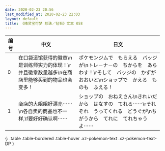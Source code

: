 ```yaml
---
date: 2020-02-23 20:56
last_modified_at: 2020-02-23 22:03
layout: default
title: 《精灵宝可梦 珍珠／钻石》文本 058
---
```

| 编号 | 中文 | 日文 |
| ---- | ---- | ---- |
| 0 | 在口袋道馆获得的徽章\n是训练师实力的体现！\r并且徽章数量越多\n在商店里能够买到的物品也会变多！ | ポケモンジムで　もらえる　バッジが\nトレ－ナ－の　ちからを　あらわす！\rそして　バッジの　かずが　おおいと\nショップで　かえる　ものも　ふえる！ |
| 1 | 商店的大姐姐好漂亮⋯⋯\n各自卖的商品也不一样,\f要好好确认啊⋯⋯ | ショップの　おねえさん\nきれいだから　はなすの　てれる⋯⋯\rそれぞれ　うってくれる　どうぐが\nちがうから　てれに　てれちゃうよ⋯⋯ |
{: .table .table-bordered .table-hover .xz-pokemon-text .xz-pokemon-text-DP }